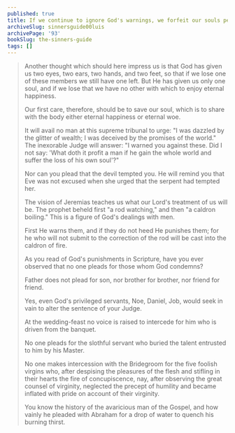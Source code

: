 ```yaml
---
published: true
title: If we continue to ignore God's warnings, we forfeit our souls permanently to Hell
archiveSlug: sinnersguide00luis
archivePage: '93'
bookSlug: the-sinners-guide
tags: []
---
```


> Another thought which should here impress us is that God has given us two eyes, two ears, two hands, and two feet, so that if we lose one of these members we still have one left. But He has given us only one soul, and if we lose that we have no other with which to enjoy eternal happiness.
>
> Our first care, therefore, should be to save our soul, which is to share with the body either eternal happiness or eternal woe.
>
> It will avail no man at this supreme tribunal to urge: "I was dazzled by the glitter of wealth; I was deceived by the promises of the world." The inexorable Judge will answer: "I warned you against these. Did I not say: 'What doth it profit a man if he gain the whole world and suffer the loss of his own soul'?"
>
> Nor can you plead that the devil tempted you. He will remind you that Eve was not excused when she urged that the serpent had tempted her.
>
> The vision of Jeremias teaches us what our Lord's treatment of us will be. The prophet beheld first "a rod watching," and then "a caldron boiling." This is a figure of God's dealings with men.
>
> First He warns them, and if they do not heed He punishes them; for he who will not submit to the correction of the rod will be cast into the caldron of fire.
>
> As you read of God's punishments in Scripture, have you ever observed that no one pleads for those whom God condemns?
>
> Father does not plead for son, nor brother for brother, nor friend for friend.
>
> Yes, even God's privileged servants, Noe, Daniel, Job, would seek in vain to alter the sentence of your Judge.
>
> At the wedding-feast no voice is raised to intercede for him who is driven from the banquet.
>
> No one pleads for the slothful servant who buried the talent entrusted to him by his Master.
>
> No one makes intercession with the Bridegroom for the five foolish virgins who, after despising the pleasures of the flesh and stifling in their hearts the fire of concupiscence, nay, after observing the great counsel of virginity, neglected the precept of humility and became inflated with pride on account of their virginity.
>
> You know the history of the avaricious man of the Gospel, and how vainly he pleaded with Abraham for a drop of water to quench his burning thirst.
